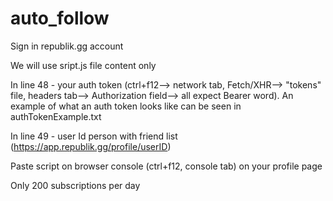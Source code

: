 # auto_follow

Sign in republik.gg account

We will use sript.js file content only

In line 48 - your auth token (ctrl+f12--> network tab, Fetch/XHR--> "tokens" file, headers tab--> Authorization field--> all expect Bearer word). An example of what an auth token looks like can be seen in authTokenExample.txt

In line 49 - user Id person with friend list (https://app.republik.gg/profile/userID)

Paste script on browser console (ctrl+f12, console tab) on your profile page

Only 200 subscriptions per day
